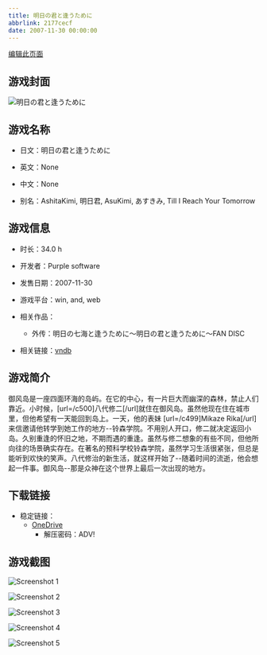 ```yaml
---
title: 明日の君と逢うために
abbrlink: 2177cecf
date: 2007-11-30 00:00:00
---
```

[编辑此页面](https://github.com/ACG-3/ADV3-source/blob/main/source/_posts/games/%E6%98%8E%E6%97%A5%E3%81%AE%E5%90%9B%E3%81%A8%E9%80%A2%E3%81%86%E3%81%9F%E3%82%81%E3%81%AB.md)

## 游戏封面

![明日の君と逢うために](https://pan.timero.xyz/onedrive/img_lib_001/%E6%98%8E%E6%97%A5%E3%81%AE%E5%90%9B%E3%81%A8%E9%80%A2%E3%81%86%E3%81%9F%E3%82%81%E3%81%AB_cover.avif)


## 游戏名称

- 日文：明日の君と逢うために
- 英文：None
- 中文：None

- 别名：AshitaKimi, 明日君, AsuKimi, あすきみ, Till I Reach Your Tomorrow


## 游戏信息

- 时长：34.0 h
- 开发者：Purple software
- 发售日期：2007-11-30
- 游戏平台：win, and, web
- 相关作品：
   - 外传：明日の七海と逢うために〜明日の君と逢うために〜FAN DISC

- 相关链接：[vndb](https://vndb.org/v423)


## 游戏简介

御风岛是一座四面环海的岛屿。在它的中心，有一片巨大而幽深的森林，禁止人们靠近。小时候，[url=/c500]八代修二[/url]就住在御风岛。虽然他现在住在城市里，但他希望有一天能回到岛上。一天，他的表妹 [url=/c499]Mikaze Rika[/url] 来信邀请他转学到她工作的地方--铃森学院。不用别人开口，修二就决定返回小岛。久别重逢的怀旧之地，不期而遇的重逢。虽然与修二想象的有些不同，但他所向往的场景确实存在。在著名的预科学校铃森学院，虽然学习生活很紧张，但总是能听到欢快的笑声。八代修治的新生活，就这样开始了--随着时间的流逝，他会想起一件事。御风岛--那是众神在这个世界上最后一次出现的地方。




## 下载链接

- 稳定链接：
    - [OneDrive](https://pan.timero.xyz/onedrive/adv_lib_001/%E6%98%8E%E6%97%A5%E3%81%AE%E5%90%9B%E3%81%A8%E9%80%A2%E3%81%86%E3%81%9F%E3%82%81%E3%81%AB)
        - 解压密码：ADV!



## 游戏截图


![Screenshot 1](https://pan.timero.xyz/onedrive/img_lib_001/%E6%98%8E%E6%97%A5%E3%81%AE%E5%90%9B%E3%81%A8%E9%80%A2%E3%81%86%E3%81%9F%E3%82%81%E3%81%AB_Screenshot_1.avif)

![Screenshot 2](https://pan.timero.xyz/onedrive/img_lib_001/%E6%98%8E%E6%97%A5%E3%81%AE%E5%90%9B%E3%81%A8%E9%80%A2%E3%81%86%E3%81%9F%E3%82%81%E3%81%AB_Screenshot_2.avif)

![Screenshot 3](https://pan.timero.xyz/onedrive/img_lib_001/%E6%98%8E%E6%97%A5%E3%81%AE%E5%90%9B%E3%81%A8%E9%80%A2%E3%81%86%E3%81%9F%E3%82%81%E3%81%AB_Screenshot_3.avif)

![Screenshot 4](https://pan.timero.xyz/onedrive/img_lib_001/%E6%98%8E%E6%97%A5%E3%81%AE%E5%90%9B%E3%81%A8%E9%80%A2%E3%81%86%E3%81%9F%E3%82%81%E3%81%AB_Screenshot_4.avif)

![Screenshot 5](https://pan.timero.xyz/onedrive/img_lib_001/%E6%98%8E%E6%97%A5%E3%81%AE%E5%90%9B%E3%81%A8%E9%80%A2%E3%81%86%E3%81%9F%E3%82%81%E3%81%AB_Screenshot_5.avif)

